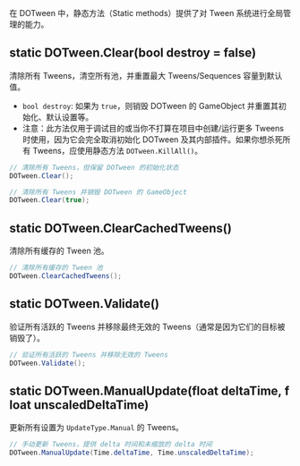 在 DOTween 中，静态方法（Static methods）提供了对 Tween 系统进行全局管理的能力。
## static DOTween.Clear(bool destroy = false)
清除所有 Tweens，清空所有池，并重置最大 Tweens/Sequences 容量到默认值。
- `bool destroy`: 如果为 `true`，则销毁 DOTween 的 GameObject 并重置其初始化、默认设置等。
- 注意：此方法仅用于调试目的或当你不打算在项目中创建/运行更多 Tweens 时使用，因为它会完全取消初始化 DOTween 及其内部插件。如果你想杀死所有 Tweens，应使用静态方法 `DOTween.KillAll()`。

```csharp
// 清除所有 Tweens，但保留 DOTween 的初始化状态
DOTween.Clear();

// 清除所有 Tweens 并销毁 DOTween 的 GameObject
DOTween.Clear(true);
```

## static DOTween.ClearCachedTweens()
清除所有缓存的 Tween 池。
```csharp
// 清除所有缓存的 Tween 池
DOTween.ClearCachedTweens();
```

## static DOTween.Validate()
验证所有活跃的 Tweens 并移除最终无效的 Tweens（通常是因为它们的目标被销毁了）。
```csharp
// 验证所有活跃的 Tweens 并移除无效的 Tweens
DOTween.Validate();
```
## static DOTween.ManualUpdate(float deltaTime, float unscaledDeltaTime)
更新所有设置为 `UpdateType.Manual` 的 Tweens。
```csharp
// 手动更新 Tweens，提供 delta 时间和未缩放的 delta 时间
DOTween.ManualUpdate(Time.deltaTime, Time.unscaledDeltaTime);
```